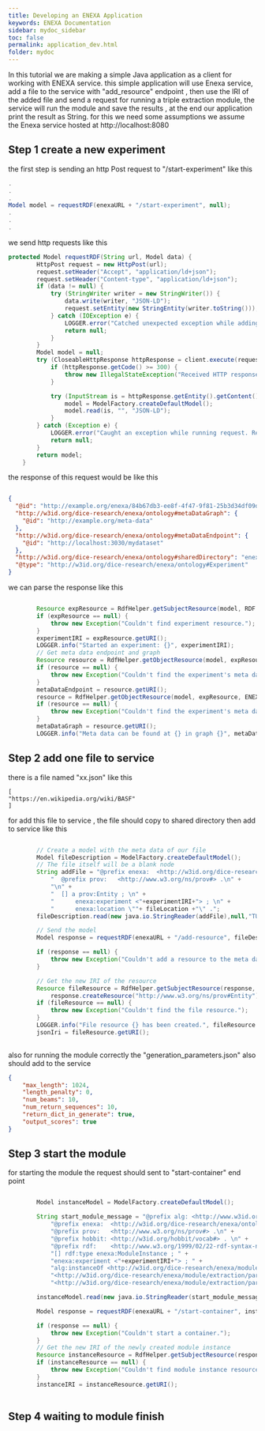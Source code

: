 ```yaml
---
title: Developing an ENEXA Application 
keywords: ENEXA Documentation
sidebar: mydoc_sidebar
toc: false
permalink: application_dev.html
folder: mydoc
---
```


In this tutorial we are making a simple Java application as a client for working with ENEXA service.
this simple application will use Enexa service, add a file to the service with "add_resource" endpoint , then use the IRI of the added file and send a request for running a triple extraction module, the service will run the module and save the results , at the end our application print the result as String.
for this we need some assumptions 
we assume the Enexa service hosted at http://localhost:8080

## Step 1 create a new experiment
the first step is sending an http Post request to "/start-experiment" like this 
```java
.
.
.
Model model = requestRDF(enexaURL + "/start-experiment", null);
.
.
.
```
we send http requests like this 
```java
protected Model requestRDF(String url, Model data) {
        HttpPost request = new HttpPost(url);
        request.setHeader("Accept", "application/ld+json");
        request.setHeader("Content-type", "application/ld+json");
        if (data != null) {
            try (StringWriter writer = new StringWriter()) {
                data.write(writer, "JSON-LD");
                request.setEntity(new StringEntity(writer.toString()));
            } catch (IOException e) {
                LOGGER.error("Catched unexpected exception while adding data to the request. Returning null.", e);
                return null;
            }
        }
        Model model = null;
        try (CloseableHttpResponse httpResponse = client.execute(request)) {
            if (httpResponse.getCode() >= 300) {
                throw new IllegalStateException("Received HTTP response with code " + httpResponse.getCode());
            }

            try (InputStream is = httpResponse.getEntity().getContent()) {
                model = ModelFactory.createDefaultModel();
                model.read(is, "", "JSON-LD");
            }
        } catch (Exception e) {
            LOGGER.error("Caught an exception while running request. Returning null.");
            return null;
        }
        return model;
    }
```

the response of this request would be like this 

```json lines

{
  "@id": "http://example.org/enexa/84b67db3-ee8f-4f47-9f81-25b3d34df09d",
  "http://w3id.org/dice-research/enexa/ontology#metaDataGraph": {
    "@id": "http://example.org/meta-data"
  },
  "http://w3id.org/dice-research/enexa/ontology#metaDataEndpoint": {
    "@id": "http://localhost:3030/mydataset"
  },
  "http://w3id.org/dice-research/enexa/ontology#sharedDirectory": "enexa-dir://app2/84b67db3-ee8f-4f47-9f81-25b3d34df09d",
  "@type": "http://w3id.org/dice-research/enexa/ontology#Experiment"
}

```
we can parse the response like this  

```java

        Resource expResource = RdfHelper.getSubjectResource(model, RDF.type, ENEXA.Experiment);
        if (expResource == null) {
            throw new Exception("Couldn't find experiment resource.");
        }
        experimentIRI = expResource.getURI();
        LOGGER.info("Started an experiment: {}", experimentIRI);
        // Get meta data endpoint and graph
        Resource resource = RdfHelper.getObjectResource(model, expResource, ENEXA.metaDataEndpoint);
        if (resource == null) {
            throw new Exception("Couldn't find the experiment's meta data endpoint.");
        }
        metaDataEndpoint = resource.getURI();
        resource = RdfHelper.getObjectResource(model, expResource, ENEXA.metaDataGraph);
        if (resource == null) {
            throw new Exception("Couldn't find the experiment's meta data graph.");
        }
        metaDataGraph = resource.getURI();
        LOGGER.info("Meta data can be found at {} in graph {}", metaDataEndpoint, metaDataGraph);

```

## Step 2 add one file to service 

there is a file named "xx.json" like this 

```
[
"https://en.wikipedia.org/wiki/BASF"
]
```

for add this file to service , the file should copy to shared directory then add to service like this

```java

        // Create a model with the meta data of our file
        Model fileDescription = ModelFactory.createDefaultModel();
        // The file itself will be a blank node
        String addFile = "@prefix enexa:  <http://w3id.org/dice-research/enexa/ontology#> .\n" +
            "  @prefix prov:   <http://www.w3.org/ns/prov#> .\n" +
            "\n" +
            "  [] a prov:Entity ; \n" +
            "      enexa:experiment <"+experimentIRI+"> ; \n" +
            "      enexa:location \""+ fileLocation +"\" .";
        fileDescription.read(new java.io.StringReader(addFile),null,"TURTLE");

        // Send the model
        Model response = requestRDF(enexaURL + "/add-resource", fileDescription);

        if (response == null) {
            throw new Exception("Couldn't add a resource to the meta data.");
        }

        // Get the new IRI of the resource
        Resource fileResource = RdfHelper.getSubjectResource(response, RDF.type,
            response.createResource("http://www.w3.org/ns/prov#Entity"));
        if (fileResource == null) {
            throw new Exception("Couldn't find the file resource.");
        }
        LOGGER.info("File resource {} has been created.", fileResource.getURI());
        jsonIri = fileResource.getURI();
        
```

also for running the module correctly the "generation_parameters.json" also should add to the service

```json lines
{
    "max_length": 1024,
    "length_penalty": 0,
    "num_beams": 10,
    "num_return_sequences": 10,
    "return_dict_in_generate": true,
    "output_scores": true
}
```

## Step 3 start the module

for starting the module the request should sent to "start-container" end point 

```java

        Model instanceModel = ModelFactory.createDefaultModel();

        String start_module_message = "@prefix alg: <http://www.w3id.org/dice-research/ontologies/algorithm/2023/06/> .\n" +
            "@prefix enexa:  <http://w3id.org/dice-research/enexa/ontology#> .\n" +
            "@prefix prov:   <http://www.w3.org/ns/prov#> .\n" +
            "@prefix hobbit: <http://w3id.org/hobbit/vocab#> . \n" +
            "@prefix rdf:    <http://www.w3.org/1999/02/22-rdf-syntax-ns#> .\n" +
            "[] rdf:type enexa:ModuleInstance ; " +
            "enexa:experiment <"+experimentIRI+"> ; " +
            "alg:instanceOf <http://w3id.org/dice-research/enexa/module/extraction/1.0.0> ; " +
            "<http://w3id.org/dice-research/enexa/module/extraction/parameter/urls_to_process> <"+urlsIri+">;" +
            "<http://w3id.org/dice-research/enexa/module/extraction/parameter/path_generation_parameters> <"+jsonIri+">.";

        instanceModel.read(new java.io.StringReader(start_module_message), null, "TURTLE");

        Model response = requestRDF(enexaURL + "/start-container", instanceModel);

        if (response == null) {
            throw new Exception("Couldn't start a container.");
        }
        // Get the new IRI of the newly created module instance
        Resource instanceResource = RdfHelper.getSubjectResource(response, RDF.type, ENEXA.ModuleInstance);
        if (instanceResource == null) {
            throw new Exception("Couldn't find module instance resource.");
        }
        instanceIRI = instanceResource.getURI();
        
```

## Step 4 waiting to module finish 
